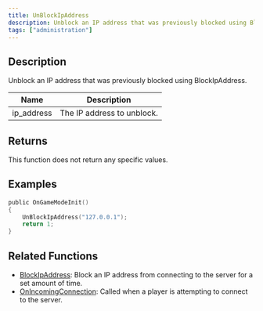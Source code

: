 ```yaml
---
title: UnBlockIpAddress
description: Unblock an IP address that was previously blocked using BlockIpAddress.
tags: ["administration"]
---
```


<VersionWarn version='SA-MP 0.3z R2-2' />

## Description

Unblock an IP address that was previously blocked using BlockIpAddress.

| Name       | Description                |
| ---------- | -------------------------- |
| ip_address | The IP address to unblock. |

## Returns

This function does not return any specific values.

## Examples

```c
public OnGameModeInit()
{
    UnBlockIpAddress("127.0.0.1");
    return 1;
}
```

## Related Functions

- [BlockIpAddress](BlockIpAddress): Block an IP address from connecting to the server for a set amount of time.
- [OnIncomingConnection](../callbacks/OnIncomingConnection): Called when a player is attempting to connect to the server.
